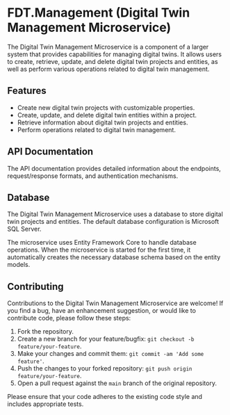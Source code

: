 # FDT.Management (Digital Twin Management Microservice)

The Digital Twin Management Microservice is a component of a larger system that provides capabilities for managing digital twins. It allows users to create, retrieve, update, and delete digital twin projects and entities, as well as perform various operations related to digital twin management.

## Features

- Create new digital twin projects with customizable properties.
- Create, update, and delete digital twin entities within a project.
- Retrieve information about digital twin projects and entities.
- Perform operations related to digital twin management.

## API Documentation

The API documentation provides detailed information about the endpoints, request/response formats, and authentication mechanisms.

## Database

The Digital Twin Management Microservice uses a database to store digital twin projects and entities. The default database configuration is Microsoft SQL Server.

The microservice uses Entity Framework Core to handle database operations. When the microservice is started for the first time, it automatically creates the necessary database schema based on the entity models.

## Contributing

Contributions to the Digital Twin Management Microservice are welcome! If you find a bug, have an enhancement suggestion, or would like to contribute code, please follow these steps:

1. Fork the repository.
2. Create a new branch for your feature/bugfix: `git checkout -b feature/your-feature`.
3. Make your changes and commit them: `git commit -am 'Add some feature'`.
4. Push the changes to your forked repository: `git push origin feature/your-feature`.
5. Open a pull request against the `main` branch of the original repository.

Please ensure that your code adheres to the existing code style and includes appropriate tests.
